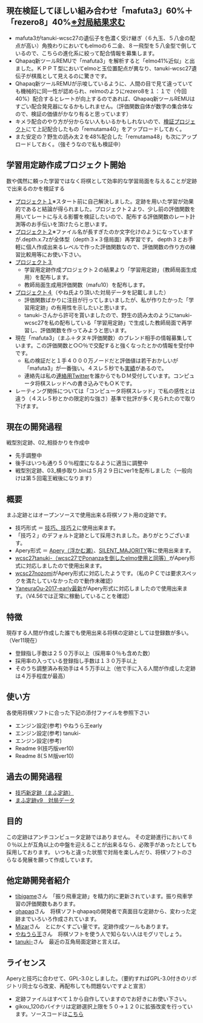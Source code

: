 ﻿## 現在検証してほしい組み合わせ「mafuta3」60%＋「rezero8」40%[※対局結果求む](https://github.com/mafu-opening-theory/Shogi_opening_theory/releases/tag/v5.0)
- mafuta3がtanuki-wcsc27の遺伝子を色濃く受け継ぎ（６九玉、５八金の配点が高い）角換わりにおいてもelmoの６二金、８一飛型を５八金型で倒しているので、こちらの進化系に絞って配合情報を募集します。
- Qhapaq新ツールREMUで「mafuta3」を解析すると「elmo41%近似」と出ました。ＫＰＰＴ型においてelmoと玉位置配点が異なり、tanuki-wcsc27遺伝子が棋風として見えるのに驚きです。
- Qhapaq新ツールREMUが示唆しているように、人間の目で見て違っていても機械的に同一性が認められ、relmoのようにrezero8を１：１で（今回40%）配合するとレートが向上するのであれば、Qhapaq新ツールREMUはすごい配合発見器になるかもしれません。（評価関数自体が数字の集合体なので、検証の価値がかなり有ると思っています）
- キメラ配合のやり方が分からない人もいるかもしれないので、[検証プロジェクト](https://github.com/mafu-opening-theory/Shogi_opening_theory/releases/tag/v5.0)にて上記配合したもの「remutama40」をアップロードしておく。
- また安定の？野生の読み太２を48%配合した「remutama48」も次にアップロードしておく。（強そうなので私も検証中）

## 学習用定跡作成プロジェクト開始
数や偶然に頼った学習ではなく将棋として効率的な学習局面を与えることが定跡で出来るのかを検証する
- [プロジェクト１](https://github.com/mafu-opening-theory/Shogi_opening_theory/releases/tag/v1.0)※スタート前に自己解決しました。定跡を用いた学習が効果的であると結論が得られました。プロジェクト２より、少し前の評価関数を用いてレートに与える影響を検証したいので、配布する評価関数のレート計測等のお手伝いを頂けたらと思います。
- [プロジェクト２](https://github.com/mafu-opening-theory/Shogi_opening_theory/releases/tag/v2.0)※ファイル名が長すぎたのか文字化けのようになっていますが.depth.x.7zが全体型（depth３×３億局面）再学習です。
depth３とお手軽に個人作成出来るレベルで作った評価関数なので、評価関数の作り方の練習比較用等にお使い下さい。
- [プロジェクト３](https://github.com/mafu-opening-theory/Shogi_opening_theory/releases/tag/v3.0)
	- 学習用定跡作成プロジェクト２の結果より「学習用定跡」（教師局面生成用）を配布します。
	- 教師局面生成用評価関数（mafu10）を配布します。
- [プロジェクト４](https://github.com/mafu-opening-theory/Shogi_opening_theory/releases/tag/v4.0)（やね氏より頂いた対局データを記載しました）
	- 評価関数ばかりに注目が行ってしまいましたが、私が作りたかった「学習用定跡」の有用性を示したいと思います。
	- tanuki-さんから許可を貰いましたので、野生の読み太のようにtanuki-wcsc27を私の配布している「学習用定跡」で生成した教師局面で再学習し、評価関数を作ってみようと思います。
- 現在「mafuta3」（まふ＋タヌキ評価関数）のブレンド相手の情報募集しています。この評価関数と○○％で交配すると強くなったとかの情報を受付中です。
	- 私の検証だと１手４０００万ノードだと評価値は若干おかしいが「mafuta3」が一番強い。４スレ５秒でも[実績](http://ii.ttlv.jp/20170711/)があるので。
	- 連絡先は私の[連絡用Twitter](https://twitter.com/mafu_op_theory)を誰からでもＤＭ受付しています。コンピュータ将棋スレッドへの書き込みでもＯＫです。
- レーティング関係については「コンピュータ将棋スレッド」で私の感性とは違う（４スレ５秒とかの限定的な強さ）基準で批評が多く見られたので取り下げます。

## 現在の開発過程
戦型別定跡、02_相掛かりを作成中
- 先手調整中
- 後手はいつも通り５０％程度になるように適当に調整中
- 戦型別定跡、03_横歩取り.binは５月２９日にver1を配布しました（一般向けは第５回電王戦後になります）

## 概要

まふ定跡とはオープンソースで使用出来る将棋ソフト用の定跡です。

- 技巧形式 ＝ [技巧、技巧２](https://github.com/gikou-official/Gikou/releases)に使用出来ます。
- 「技巧２」のデフォルト定跡として採用されました。ありがとうございます。
- Apery形式 ＝ [Apery（浮かむ瀬）](http://www2.computer-shogi.org/library/)、[SILENT_MAJORITY](https://github.com/Jangja/silent_majority/tree/1.2/bin)等に使用出来ます。
- [wcsc27tanuki-（wcsc27でPonanzaを倒したelmo使用と同等）](https://github.com/nodchip/hakubishin-/releases)がApery形式に対応しましたので使用出来ます。
- [wcsc27nozomi](https://github.com/saihyou/nozomi/releases)がApery形式に対応したようです。（私のＰＣでは要求スペックを満たしていなかったので動作未確認）
- [YaneuraOu-2017-early最新](https://github.com/yaneurao/YaneuraOu/releases)がApery形式に対応しましたので使用出来ます。（V4.56では正常に稼動していることを確認）

## 特徴

現存する人間が作成した誰でも使用出来る将棋の定跡としては登録数が多い。（Ver11現在）
- 登録指し手数は２５０万手以上（採用率０％も含めた数）
- 採用率の入っている登録指し手数は１３０万手以上
- そのうち調整済み有効手は４５万手以上（他で手に入る人間が作成した定跡は４万手程度が最高）

## 使い方

各使用将棋ソフトに合った下記の添付ファイルを参照下さい
- エンジン設定(参考) やねうら王early
- エンジン設定(参考) tanuki-
- エンジン設定(参考)
- Readme 9(技巧版ver10)
- Readme 8(ＳＭ版ver10)

## 過去の開発過程
- [技巧新定跡（まふ定跡）](http://www.uuunuuun.com/single-post/2016/11/06/%E6%8A%80%E5%B7%A7%E6%96%B0%E5%AE%9A%E8%B7%A1)
- [まふ定跡v9　対局データ](http://www.uuunuuun.com/single-post/2017/02/21/%E3%81%BE%E3%81%B5%E5%AE%9A%E8%B7%A1v9-%E5%AF%BE%E5%B1%80%E3%83%87%E3%83%BC%E3%82%BF)

## 目的

この定跡はアンチコンピュータ定跡ではありません。
その定跡進行において８０％以上が互角以上の中盤を迎えることが出来るなら、必敗手があったとしても採用しております。
いつもと違った状態で対局を楽しんだり、将棋ソフトのさらなる発展を願って作成しています。

## 他定跡開発者紹介
- [tibigame](https://github.com/tibigame/HandicappedRook)さん　「振り飛車定跡」を精力的に更新されています。振り飛車学習の評価関数もあります。
- [qhapaq](http://qhapaq.hatenablog.com/)さん　将棋ソフトqhapaqの開発者で真面目な定跡から、変わった定跡までいろいろ作成されています。
- [Mizar](https://onedrive.live.com/?authkey=%21APkeK0WwOdWpE8Y&id=37F98B3BB93213CD%21636&cid=37F98B3BB93213CD)さん　とにかくすごい量です。定跡作成ツールもあります。
- [やねうら王](https://github.com/yaneurao/YaneuraOu)さん　将棋ソフトを使う人で知らない人はモグリでしょう。
- [tanuki-](https://github.com/nodchip/hakubishin-/releases)さん　最近の互角局面定跡と言えば。

## ライセンス

Aperyと技巧に合わせて、GPL-3.0としました。（要約すればGPL-3.0付きのリポジトリ同士なら改変、再配布しても問題ないですよと宣言）
- 定跡ファイルはすべて１から自作していますのでお好きにお使い下さい。
- gikou_120のバイナリは定跡選択上限を５０→１２０に拡張改変を行っています。ソースコードは[こちら](http://www.uuunuuun.com/single-post/2016/11/06/%E6%8A%80%E5%B7%A7%E6%96%B0%E5%AE%9A%E8%B7%A1)
